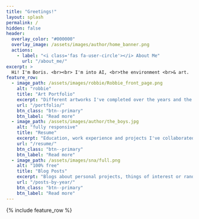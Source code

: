 ```yaml
---
title: "Greetings!"
layout: splash
permalink: /
hidden: false
header:
  overlay_color: "#000000"
  overlay_image: /assets/images/author/home_banner.png
  actions:
    - label: "<i class='fas fa-user-circle'></i> About Me"
      url: "/about_me/"
excerpt: >
  Hi! I'm Boris. <br><br> I'm into AI, <br>the environment <br>& art.
feature_row:
  - image_path: /assets/images/robbie/Robbie_front_page.png
    alt: "robbie"
    title: "Art Portfolio"
    excerpt: "Different artworks I've completed over the years and the stories behind them"
    url: "/portfolio/"
    btn_class: "btn--primary"
    btn_label: "Read more"
  - image_path: /assets/images/author/the_boys.jpg
    alt: "fully responsive"
    title: "Resume"
    excerpt: "Education, work experience and projects I've collaborated on with fellow researchers"
    url: "/resume/"
    btn_class: "btn--primary"
    btn_label: "Read more"
  - image_path: /assets/images/sna/full.png
    alt: "100% free"
    title: "Blog Posts"
    excerpt: "Blogs about personal projects, things of interest or random banter crossing my mind"
    url: "/posts-by-year/"
    btn_class: "btn--primary"
    btn_label: "Read more"
---
```


<!-- <style>
img { 
  object-fit: cover;
}
</style> -->


{% include feature_row %}
